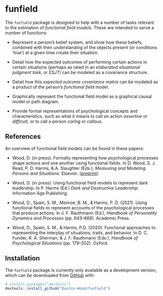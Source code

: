 
<!-- README.md is generated from README.Rmd. Please edit that file -->

# funfield

<!-- badges: start -->
<!-- badges: end -->

The `funfield` package is designed to help with a number of tasks
relevant to the estimation of *functional field models*. These are
intended to serve a number of functions:

-   Represent a person’s belief system, and show how these beliefs,
    combined with their understanding of the objects present (or
    conditions ‘true’) at a given time create their situation.

-   Detail how the expected outcomes of performing certain actions in
    certain situations (perhaps as rated in an *elaborated situational
    judgment task,* or *ESJT*) can be modeled as a covariance structure.

-   Detail how this *expected outcome covariance matrix* can be modeled
    as a product of the person’s *functional field model*.

-   Graphically represent the functional field model as a graphical
    causal model or path diagram.

-   Provide formal representations of psychological concepts and
    characteristics, such as what it means to call an action *assertive*
    or *difficult,* or to call a person *caring* or *callous*.

## References

An overview of functional field models can be found in these papers:

-   Wood, D. (in press). Formally representing how psychological
    processes shape actions and one another using functional fields.
    In D. Wood, S. J. Read, P. D. Harms, & A. Slaughter (Eds.),
    *Measuring and Modeling Persons and Situations.* Elsevier.
    ([preprint](https://psyarxiv.com/nj3wf/))

-   Wood, D. (in press). Using functional field models to represent dark
    leadership. In P. Harms (Ed.) *Dark and Destructive Leadership*.
    Information Age Publishing.

-   Wood, D., Spain, S. M., Monroe, B. M., & Harms, P. D. (2021). Using
    functional fields to represent accounts of the psychological
    processes that produce actions. In J. F. Rauthmann (Ed.), *Handbook
    of Personality Dynamics and Processes* (pp. 643–668). Academic
    Press.

-   Wood, D., Spain, S. M., & Harms, P.D. (2020). Functional approaches
    to representing the interplay of situations, traits, and behavior.
    In D. C. Funder, R. A. Sherman, & J. F. Rauthmann (Eds.), *Handbook
    of Psychological Situations* (pp. 179–202). Oxford.

## Installation

The `funfield` package is currently only available as a development
version, which can be downloaded from [GitHub](https://github.com/)
with:

``` r
# install.packages("devtools")
devtools::install_github("Dustin-Wood/funfield")
```
